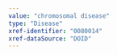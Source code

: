 ```yaml
---
value: "chromosomal disease"
type: "Disease"
xref-identifier: "0080014"
xref-dataSource: "DOID"
---
```

